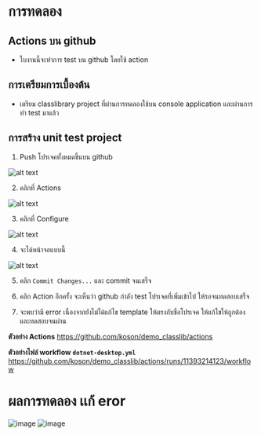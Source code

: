 # การทดลอง
## Actions บน github

- ใบงานนี้จะทำการ test บน github โดยใช้ action 


## การเตรียมการเบื้องต้น
- เตรียม classlibrary project ที่ผ่านการทดลองใช้บน console application และผ่านการทำ test มาแล้ว 

## การสร้าง unit test project
1. Push โปรเจคทั้งหมดขึ้นบน github

![alt text](./Pictures/image-42.png)

2. คลิกที่ Actions

![alt text](./Pictures/image-43.png)

3. คลิกที่ Configure

![alt text](./Pictures/image-44.png)

4. จะได้หน้าจอแบบนี้

![alt text](./Pictures/image-45.png)

5. คลิก `Commit Changes...` และ commit จนเสร็จ

6. คลิก Action อีกครั้ง จะเห็นว่า github กำลัง test โปรเจคที่เพิ่มเข้าไป ให้รอจนทดสอบเสร็จ

7. จะพบว่ามี error เนื่องจากยังไม่ได้แก้ไข template ให้ตรงกับชื่อโปรเจค ให้แก้ไขให้ถูกต้องและทดสอบจนผ่าน


**ตัวอย่าง Actions**
https://github.com/koson/demo_classlib/actions


**ตัวอย่างไฟล์ workflow `dotnet-desktop.yml`**
https://github.com/koson/demo_classlib/actions/runs/11393214123/workflow


# ผลการทดลอง เเก้ eror
![image](https://github.com/user-attachments/assets/226412b6-d832-428f-9cfc-6ac3f772cf0d)
![image](https://github.com/user-attachments/assets/ccaf4a3d-029b-4690-b521-b4d696cc642a)

